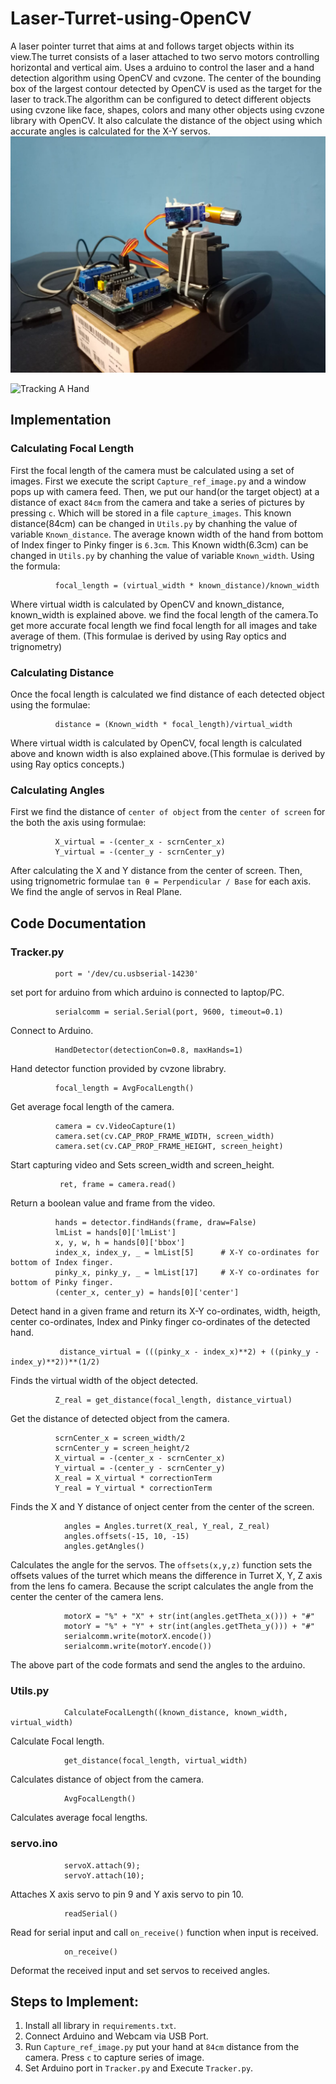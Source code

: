 # Laser-Turret-using-OpenCV
A laser pointer turret that aims at and follows target objects within its view.The turret consists of a laser attached to two servo motors controlling horizontal and vertical aim. Uses a arduino to control the laser and a hand detection algorithm using OpenCV and cvzone. The center of the bounding box of the largest contour detected by OpenCV is used as the target for the laser to track.The algorithm can be configured to detect different objects using cvzone like face, shapes, colors and many other objects using cvzone library with OpenCV. It also calculate the distance of the object using which accurate angles is calculated for the X-Y servos.
![Tracking A Hand](https://github.com/Usamah1998/Laser-Turret-using-OpenCV/blob/main/README%20Images/setup3.jpeg)


![Tracking A Hand](https://github.com/Usamah1998/Laser-Turret-using-OpenCV/blob/main/README%20Images/working-1.png)
## Implementation
### Calculating Focal Length
First the focal length of the camera must be calculated using a set of images. First we execute the script `Capture_ref_image.py` and a window pops up with camera feed. Then, we put our hand(or the target object) at a distance of exact `84cm` from the camera and take a series of pictures by pressing `c`. Which will be stored in a file `capture_images`. This known distance(84cm) can be changed in `Utils.py` by chanhing the value of variable `Known_distance`. The average known width of the hand from bottom of Index finger to Pinky finger is `6.3cm`. This Known width(6.3cm) can be changed in `Utils.py` by chanhing the value of variable `Known_width`. Using the formula:

              focal_length = (virtual_width * known_distance)/known_width
              
Where virtual width is calculated by OpenCV and known_distance, known_width is explained above. we find the focal length of the camera.To get more accurate focal length we find focal length for all images and take average of them. (This formulae is derived by using Ray optics and trignometry)
### Calculating Distance
Once the focal length is calculated we find distance of each detected object using the formulae:

              distance = (Known_width * focal_length)/virtual_width
 
 Where virtual width is calculated by OpenCV, focal length is calculated above and known width is also explained above.(This formulae is derived by using Ray optics concepts.)
 ### Calculating Angles
 First we find the distance of `center of object` from the `center of screen` for the both the axis using formulae:
 
              X_virtual = -(center_x - scrnCenter_x)
              Y_virtual = -(center_y - scrnCenter_y)
          
 After calculating the X and Y distance from the center of screen. Then, using trignometric formulae `tan θ = Perpendicular / Base` for each axis. We find the angle of servos in Real Plane.
 
 ## Code Documentation
 ### Tracker.py
 
              port = '/dev/cu.usbserial-14230'
 
 set port for arduino from which arduino is connected to laptop/PC.
 
              serialcomm = serial.Serial(port, 9600, timeout=0.1)
              
 Connect to Arduino.
  
              HandDetector(detectionCon=0.8, maxHands=1)
           
  Hand detector function provided by cvzone librabry.
  
              focal_length = AvgFocalLength()
          
  Get average focal length of the camera.
  
              camera = cv.VideoCapture(1) 
              camera.set(cv.CAP_PROP_FRAME_WIDTH, screen_width)
              camera.set(cv.CAP_PROP_FRAME_HEIGHT, screen_height)
              
 Start capturing video and Sets screen_width and screen_height.
 
               ret, frame = camera.read()
               
 Return a boolean value and frame from the video.
 
              hands = detector.findHands(frame, draw=False)
              lmList = hands[0]['lmList']
              x, y, w, h = hands[0]['bbox']
              index_x, index_y, _ = lmList[5]      # X-Y co-ordinates for bottom of Index finger.
              pinky_x, pinky_y, _ = lmList[17]     # X-Y co-ordinates for bottom of Pinky finger.
              (center_x, center_y) = hands[0]['center']
              
 Detect hand in a given frame and return its X-Y co-ordinates, width, heigth, center co-ordinates, Index and Pinky finger co-ordinates of the detected hand.
 
               distance_virtual = (((pinky_x - index_x)**2) + ((pinky_y - index_y)**2))**(1/2)
               
Finds the virtual width of the object detected.

              Z_real = get_distance(focal_length, distance_virtual)
              
Get the distance of detected object from the camera.

              scrnCenter_x = screen_width/2
              scrnCenter_y = screen_height/2
              X_virtual = -(center_x - scrnCenter_x)
              Y_virtual = -(center_y - scrnCenter_y)
              X_real = X_virtual * correctionTerm
              Y_real = Y_virtual * correctionTerm
              
Finds the X and Y distance of onject center from the center of the screen.

                angles = Angles.turret(X_real, Y_real, Z_real)
                angles.offsets(-15, 10, -15)
                angles.getAngles()
                
Calculates the angle for the servos. The `offsets(x,y,z)` function sets the offsets values of the turret which means the difference in Turret X, Y, Z axis from the lens fo camera. Because the script calculates the angle from the center the center of the camera lens.

                motorX = "%" + "X" + str(int(angles.getTheta_x())) + "#"
                motorY = "%" + "Y" + str(int(angles.getTheta_y())) + "#"
                serialcomm.write(motorX.encode())
                serialcomm.write(motorY.encode())
                
 The above part of the code formats and send the angles to the arduino.
 ### Utils.py
 
                CalculateFocalLength((known_distance, known_width, virtual_width)
                
Calculate Focal length.

                get_distance(focal_length, virtual_width)
                
Calculates distance of object from the camera.

                AvgFocalLength()
                
Calculates average focal lengths.

### servo.ino

                servoX.attach(9);
                servoY.attach(10);
            
Attaches X axis servo to pin 9 and Y axis servo to pin 10.

                readSerial()
                
Read for serial input and call `on_receive()` function when input is received.

                on_receive()
                
 Deformat the received input and set servos to received angles.
 
 ## Steps to Implement:
 
 1. Install all library in `requirements.txt`.
 2. Connect Arduino and Webcam via USB Port.
 3. Run `Capture_ref_image.py` put your hand at `84cm` distance from the camera. Press `c` to capture series of image.
 4. Set Arduino port in `Tracker.py` and Execute `Tracker.py`.
 
